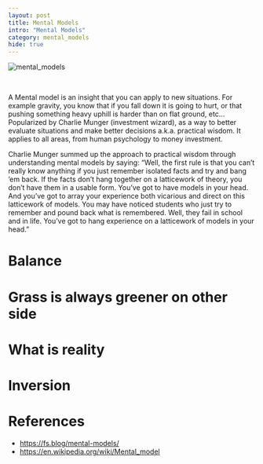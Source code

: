 ```yaml
---
layout: post
title: Mental Models
intro: "Mental Models"
category: mental_models
hide: true
---
```



![mental_models](https://upload.wikimedia.org/wikipedia/commons/3/3e/Smycka3eng.png)


<br>

A Mental model is an insight that you can apply to new situations. For example gravity, you know that if you fall down it is going to hurt, or that pushing something heavy uphill is harder than on flat ground, etc...
Popularized by Charlie Munger (investment wizard), as a way to better evaluate situations and make better decisions a.k.a. practical wisdom.
It applies to all areas, from human psychology to money investment.

 Charlie Munger summed up the approach to practical wisdom through understanding mental models by saying: “Well, the first rule is that you can’t really know anything if you just remember isolated facts and try and bang ’em back. If the facts don’t hang together on a latticework of theory, you don’t have them in a usable form. You’ve got to have models in your head. And you’ve got to array your experience both vicarious and direct on this latticework of models. You may have noticed students who just try to remember and pound back what is remembered. Well, they fail in school and in life. You’ve got to hang experience on a latticework of models in your head.”


# Balance

# Grass is always greener on other side

# What is reality

# Inversion



# References

- https://fs.blog/mental-models/
- https://en.wikipedia.org/wiki/Mental_model

<br>